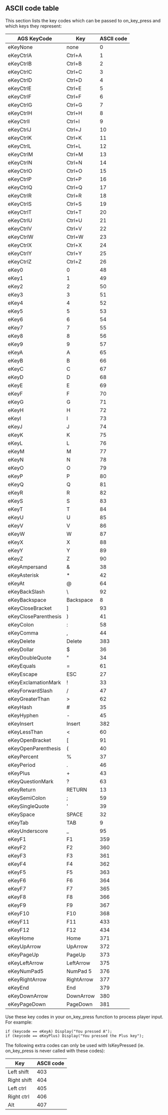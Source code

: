 ASCII code table
----------------

This section lists the key codes which can be passed to on_key_press
and which keys they represent:

AGS KeyCode | Key | ASCII code
--- | --- | ---
eKeyNone | none | 0
eKeyCtrlA | Ctrl+A | 1
eKeyCtrlB | Ctrl+B | 2
eKeyCtrlC | Ctrl+C | 3
eKeyCtrlD | Ctrl+D | 4
eKeyCtrlE | Ctrl+E | 5
eKeyCtrlF | Ctrl+F | 6
eKeyCtrlG | Ctrl+G | 7
eKeyCtrlH | Ctrl+H | 8
eKeyCtrlI | Ctrl+I | 9
eKeyCtrlJ | Ctrl+J | 10
eKeyCtrlK | Ctrl+K | 11
eKeyCtrlL | Ctrl+L | 12
eKeyCtrlM | Ctrl+M | 13
eKeyCtrlN | Ctrl+N | 14
eKeyCtrlO | Ctrl+O | 15
eKeyCtrlP | Ctrl+P | 16
eKeyCtrlQ | Ctrl+Q | 17
eKeyCtrlR | Ctrl+R | 18
eKeyCtrlS | Ctrl+S | 19
eKeyCtrlT | Ctrl+T | 20
eKeyCtrlU | Ctrl+U | 21
eKeyCtrlV | Ctrl+V | 22
eKeyCtrlW | Ctrl+W | 23
eKeyCtrlX | Ctrl+X | 24
eKeyCtrlY | Ctrl+Y | 25
eKeyCtrlZ | Ctrl+Z | 26
eKey0 | 0 | 48
eKey1 | 1 | 49
eKey2 | 2 | 50
eKey3 | 3 | 51
eKey4 | 4 | 52
eKey5 | 5 | 53
eKey6 | 6 | 54
eKey7 | 7 | 55
eKey8 | 8 | 56
eKey9 | 9 | 57
eKeyA | A | 65
eKeyB | B | 66
eKeyC | C | 67
eKeyD | D | 68
eKeyE | E | 69
eKeyF | F | 70
eKeyG | G | 71
eKeyH | H | 72
eKeyI | I | 73
eKeyJ | J | 74
eKeyK | K | 75
eKeyL | L | 76
eKeyM | M | 77
eKeyN | N | 78
eKeyO | O | 79
eKeyP | P | 80
eKeyQ | Q | 81
eKeyR | R | 82
eKeyS | S | 83
eKeyT | T | 84
eKeyU | U | 85
eKeyV | V | 86
eKeyW | W | 87
eKeyX | X | 88
eKeyY | Y | 89
eKeyZ | Z | 90
eKeyAmpersand | & | 38
eKeyAsterisk | * | 42
eKeyAt | @ | 64
eKeyBackSlash | \ | 92
eKeyBackspace | Backspace | 8
eKeyCloseBracket | ] | 93
eKeyCloseParenthesis | ) | 41
eKeyColon | : | 58
eKeyComma | , | 44
eKeyDelete | Delete | 383
eKeyDollar | $ | 36
eKeyDoubleQuote | " | 34
eKeyEquals | = | 61
eKeyEscape | ESC | 27
eKeyExclamationMark | ! | 33
eKeyForwardSlash | / | 47
eKeyGreaterThan | > | 62
eKeyHash | # | 35
eKeyHyphen | - | 45
eKeyInsert | Insert | 382
eKeyLessThan | < | 60
eKeyOpenBracket | [ | 91
eKeyOpenParenthesis | ( | 40
eKeyPercent | % | 37
eKeyPeriod | . | 46
eKeyPlus | + | 43
eKeyQuestionMark | ? | 63
eKeyReturn | RETURN | 13
eKeySemiColon | ; | 59
eKeySingleQuote | ' | 39
eKeySpace | SPACE | 32
eKeyTab | TAB | 9
eKeyUnderscore | _ | 95
eKeyF1 | F1 | 359
eKeyF2 | F2 | 360
eKeyF3 | F3 | 361
eKeyF4 | F4 | 362
eKeyF5 | F5 | 363
eKeyF6 | F6 | 364
eKeyF7 | F7 | 365
eKeyF8 | F8 | 366
eKeyF9 | F9 | 367
eKeyF10 | F10 | 368
eKeyF11 | F11 | 433
eKeyF12 | F12 | 434
eKeyHome | Home | 371
eKeyUpArrow | UpArrow | 372
eKeyPageUp | PageUp | 373
eKeyLeftArrow | LeftArrow | 375
eKeyNumPad5 | NumPad 5 | 376
eKeyRightArrow | RightArrow | 377
eKeyEnd | End | 379
eKeyDownArrow | DownArrow | 380
eKeyPageDown | PageDown | 381

Use these key codes in your on_key_press function to process player
input. For example:

    if (keycode == eKeyA) Display("You pressed A");
    if (keycode == eKeyPlus) Display("You pressed the Plus key");

The following extra codes can only be used with IsKeyPressed (ie.
on_key_press is never called with these codes):

Key | ASCII code
--- | ---
Left shift | 403
Right shift | 404
Left ctrl | 405
Right ctrl | 406
Alt | 407
